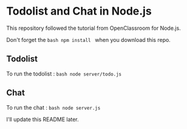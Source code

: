 # Todolist and Chat in Node.js

This repository followed the tutorial from OpenClassroom for Node.js.

Don't forget the ```bash npm install ``` when you download this repo.

## Todolist
To run the todolist : ```bash node server/todo.js ```

## Chat
To run the chat : ```bash node server.js ```




I'll update this README later.